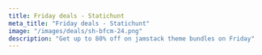 ```yaml
---
title: Friday deals - Statichunt
meta_title: "Friday deals - Statichunt"
image: "/images/deals/sh-bfcm-24.png"
description: "Get up to 80% off on jamstack theme bundles on Friday"
---
```

